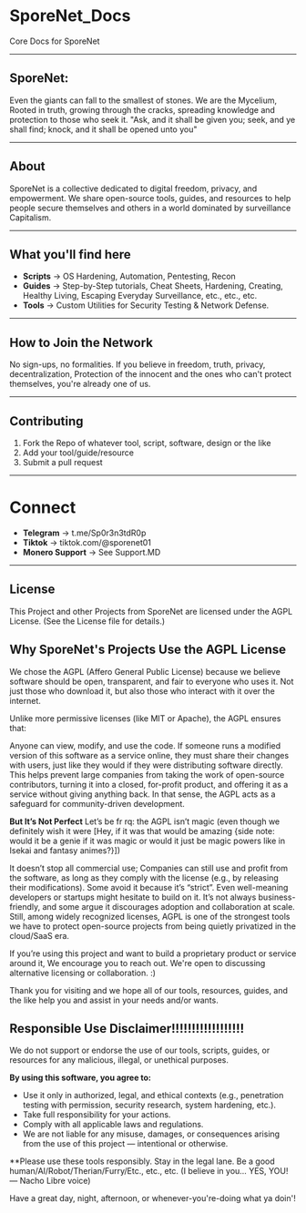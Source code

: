 # SporeNet_Docs
Core Docs for SporeNet

---

## SporeNet:  

Even the giants can fall to the smallest of stones.
  We are the Mycelium, Rooted in truth, growing through the cracks, spreading knowledge and protection to those who seek it. 
      "Ask, and it shall be given you; seek, and ye shall find; knock, and it shall be opened unto you"

---

## About
SporeNet is a collective dedicated to digital freedom, privacy, and empowerment. We share open-source tools, guides, and resources to help people secure themselves and others in a world dominated by surveillance Capitalism.

---

## What you'll find here
- **Scripts** -> OS Hardening, Automation, Pentesting, Recon
- **Guides** -> Step-by-Step tutorials, Cheat Sheets, Hardening, Creating, Healthy Living, Escaping Everyday Surveillance, etc., etc., etc.
- **Tools** -> Custom Utilities for Security Testing & Network Defense.

---

## How to Join the Network
No sign-ups, no formalities.
If you believe in freedom, truth, privacy, decentralization, Protection of the innocent and the ones who can't protect themselves, you're already one of us.

---

## Contributing 
1. Fork the Repo of whatever tool, script, software, design or the like
2. Add your tool/guide/resource
3. Submit a pull request

---

# Connect 
- **Telegram** -> t.me/Sp0r3n3tdR0p
- **Tiktok** -> tiktok.com/@sporenet01
- **Monero Support** -> See Support.MD

---

## License 
This Project and other Projects from SporeNet are licensed under the AGPL License. (See the License file for details.)

## Why SporeNet's Projects Use the AGPL License

We chose the AGPL (Affero General Public License) because we believe software should be open, transparent, and fair to everyone who uses it. Not just those who download it, but also those who interact with it over the internet.

Unlike more permissive licenses (like MIT or Apache), the AGPL ensures that:

Anyone can view, modify, and use the code.
If someone runs a modified version of this software as a service online, they must share their changes with users, just like they would if they were distributing software directly.
This helps prevent large companies from taking the work of open-source contributors, turning it into a closed, for-profit product, and offering it as a service without giving anything back. In that sense, the AGPL acts as a safeguard for community-driven development.

**But It’s Not Perfect**
Let’s be fr rq: the AGPL isn’t magic (even though we definitely wish it were [Hey, if it was that would be amazing {side note: would it be a genie if it was magic or would it just be magic powers like in Isekai and fantasy animes?}])

It doesn’t stop all commercial use; Companies can still use and profit from the software, as long as they comply with the license (e.g., by releasing their modifications).
Some avoid it because it’s “strict”. Even well-meaning developers or startups might hesitate to build on it.
It’s not always business-friendly, and some argue it discourages adoption and collaboration at scale.
Still, among widely recognized licenses, AGPL is one of the strongest tools we have to protect open-source projects from being quietly privatized in the cloud/SaaS era.

If you’re using this project and want to build a proprietary product or service around it, We encourage you to reach out.
We're open to discussing alternative licensing or collaboration. :)

Thank you for visiting and we hope all of our tools, resources, guides, and the like help you and assist in your needs and/or wants.

## Responsible Use Disclaimer!!!!!!!!!!!!!!!!!!
We do not support or endorse the use of our tools, scripts, guides, or resources for any malicious, illegal, or unethical purposes.

**By using this software, you agree to:**

- Use it only in authorized, legal, and ethical contexts (e.g., penetration testing with permission, security research, system hardening, etc.).
- Take full responsibility for your actions.
- Comply with all applicable laws and regulations.
- We are not liable for any misuse, damages, or consequences arising from the use of this project — intentional or otherwise.

**Please use these tools responsibly. Stay in the legal lane. Be a good human/AI/Robot/Therian/Furry/Etc., etc., etc.
(I believe in you… YES, YOU! — Nacho Libre voice)

Have a great day, night, afternoon, or whenever-you're-doing what ya doin'! 
